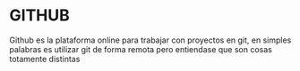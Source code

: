 # GITHUB
Github es la plataforma online para trabajar con proyectos en git, en simples palabras es utilizar git de forma remota pero entiendase que son cosas totamente distintas